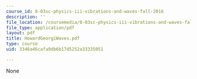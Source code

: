 ```yaml
---
course_id: 8-03sc-physics-iii-vibrations-and-waves-fall-2016
description: ''
file_location: /coursemedia/8-03sc-physics-iii-vibrations-and-waves-fall-2016/3346a46cafa9db6b17d5252a33335051_MIT8_03SCF16_Text_Ch12.pdf
file_type: application/pdf
layout: pdf
title: HowardGeorgiWaves.pdf
type: course
uid: 3346a46cafa9db6b17d5252a33335051

---
```

None